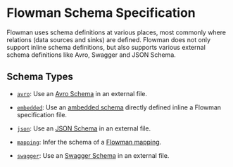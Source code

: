
# Flowman Schema Specification

Flowman uses schema definitions at various places, most commonly where relations (data sources and sinks)
are defined. Flowman does not only support inline schema definitions, but also supports
various external schema definitions like Avro, Swagger and JSON Schema.


## Schema Types

* [`avro`](avro.md): 
Use an [Avro Schema](avro.md) in an external file.

* [`embedded`](embedded.md): 
Use an [ambedded schema](ambedded.md) directly defined inline a Flowman specification file.

* [`json`](json.md): 
Use an [JSON Schema](json.md) in an external file.

* [`mapping`](mapping.md): 
Infer the schema of a [Flowman mapping](mapping.md).

* [`swagger`](swagger.md): 
Use an [Swagger Schema](swagger.md) in an external file.
